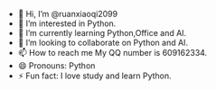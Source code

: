 - 👋 Hi, I’m @ruanxiaoqi2099
- 👀 I’m interested in Python.
- 🌱 I’m currently learning Python,Office and AI.
- 💞️ I’m looking to collaborate on Python and AI.
- 📫 How to reach me My QQ number is 609162334.
- 😄 Pronouns: Python
- ⚡ Fun fact: I love study and learn Python.

<!---
ruanxiaoqi2099/ruanxiaoqi2099 is a ✨ special ✨ repository because its `README.md` (this file) appears on your GitHub profile.
You can click the Preview link to take a look at your changes.
--->
